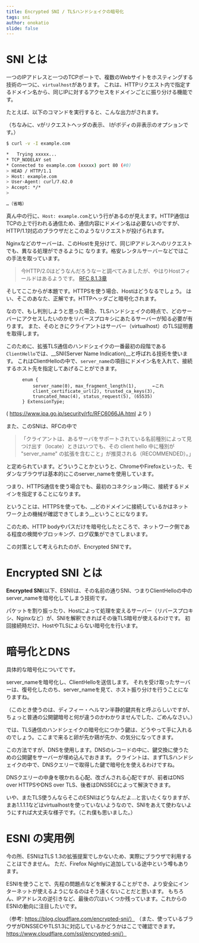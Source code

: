 ```yaml
---
title: Encrypted SNI / TLSハンドシェイクの暗号化
tags: sni
author: onokatio
slide: false
---
```

# SNI とは

一つのIPアドレスと一つのTCPポートで、複数のWebサイトをホスティングする技術の一つに、`virtualhost`があります。
これは、HTTPリクエスト内で指定するドメイン名から、同じIPに対するアクセスをドメインごとに振り分ける機能です。

たとえば、以下のコマンドを実行すると、こんな出力がされます。

（ちなみに、vがリクエストヘッダの表示、 Iがボディの非表示のオプションです。）

```bash
$ curl -v -I example.com

*   Trying xxxxx...
* TCP_NODELAY set
* Connected to example.com (xxxxx) port 80 (#0)
> HEAD / HTTP/1.1
> Host: example.com
> User-Agent: curl/7.62.0
> Accept: */*
>

…（省略）
```

真ん中の行に、`Host: example.com`という行があるのが見えます。HTTP通信はTCPの上で行われる通信ため、通信内容にドメイン名は必要ないのですが、HTTP/1.1対応のブラウザだとこのようなリクエストが投げられます。

Nginxなどのサーバーは、このHostを見分けて、同じIPアドレスへのリクエストでも、異なる処理ができるように
なります。格安レンタルサーバーなどではこの手法を取っています。

>今HTTP/2.0はどうなんだろうなーと調べてみましたが、やはりHostフィールドはあるようです。 
 [RFC 8.1.3章](http://http2.github.io/http2-spec/index.html#rfc.section.8.1.3)


そしてここからが本題です。HTTPSを使う場合、Hostはどうなるでしょう。
はい、そこのあなた、正解です。HTTPヘッダごと暗号化されます。

なので、もし判別しようと思った場合、TLSハンドシェイクの時点で、どのサーバーにアクセスしたいのかをリバースプロキシにあたるサーバーが知る必要が有ります。
また、そのときにクライアントはサーバー（virtualhost）のTLS証明書を取得します。

このために、拡張TLS通信のハンドシェイクの一番最初の段階である`ClientHello`では、__SNI(Server Name Indication)__と呼ばれる技術を使います。
これはClientHelloの中で、`server_name`の項目にドメイン名を入れて、接続するホスト先を指定してあげることができます。

```
      enum {
          server_name(0), max_fragment_length(1),      ←これ
          client_certificate_url(2), trusted_ca_keys(3),
          truncated_hmac(4), status_request(5), (65535)
      } ExtensionType;
```
( https://www.ipa.go.jp/security/rfc/RFC6066JA.html より )

また、このSNIは、RFCの中で
>「クライアントは、あるサーバをサポートされている名前種別によって見つけ出す（locate）ときはいつでも、その client hello 中に種別が "server_name" の拡張を含むこと」が推奨される（RECOMMENDED）。」


と定められています。どういうことかというと、ChromeやFirefoxといった、モダンなブラウザは基本的にこのserver_nameを使用しています。

つまり、HTTPS通信を使う場合でも、最初のコネクション時に、接続するドメインを指定することになります。


ということは、HTTPSを使っても、__どのドメインに接続しているかはネットワーク上の機械が確認できてしまう__ということになります。

このため、HTTP bodyやパスだけを暗号化したところで、ネットワーク側である程度の検閲やブロッキング、ログ収集ができてしまいます。

この対策として考えられたのが、Encrypted SNIです。

# Encrypted SNI とは

__Encrypted SNI__(以下、ESNI)は、その名前の通りSNI、つまりClientHelloの中のserver_nameを暗号化してしまう技術です。

パケットを割り振ったり、Hostによって処理を変えるサーバー（リバースプロキシ、Nginxなど）が、SNIを解釈できればその後TLS暗号が使えるわけです。
初回接続時だけ、HostやTLSによらない暗号化を行います。

# 暗号化とDNS

具体的な暗号化についてです。

server_nameを暗号化し、ClientHelloを送信します。
それを受け取ったサーバーは、復号化したのち、server_nameを見て、ホスト振り分けを行うことになりますね。

（このとき使うのは、ディフィー・ヘルマン半静的鍵共有と呼ぶらしいですが、ちょっと普通の公開鍵暗号と何が違うのかわかりませんでした、ごめんなさい。）

では、TLS通信のハンドシェイクの暗号化につかう鍵は、どうやって手に入れるのでしょう。ここまで来ると卵が先か鶏が先か、の気分になってきます。

この方法ですが、DNSを使用します。DNSのレコードの中に、鍵交換に使うための公開鍵をサーバーが埋め込んでおきます。
クライントは、まずTLSハンドシェイクの中で、DNSクエリーで取得した鍵で暗号化を使えるわけですね。

DNSクエリーの中身を覗かれる心配、改ざんされる心配ですが、前者はDNS over HTTPSやDNS over TLS、後者はDNSSECによって解決できます。

いや、またTLS使うんならそこのESNIはどうなんだよ…と言いたくなりますが、まあ1.1.1.1などはvirtualhostを使っていないようなので、SNIをあえて使わないようにすれば大丈夫な様子です。（これ僕も思いました。）

# ESNI の実用例

今の所、ESNIはTLS 1.3の拡張提案でしかないため、実際にブラウザで利用することはできません。
ただ、Firefox Nightlyに追加している途中という噂もあります。 

ESNIを使うことで、先程の問題点などを解決することができ、より安全にインターネットが使えるようになるのはそう遠くないことだと思います。
もちろん、IPアドレスの逆引きなど、最後の穴はいくつか残っています。これからのESNIの動向に注目したいです。

（参考: https://blog.cloudflare.com/encrypted-sni/）
（また、使っているブラウザがDNSSECやTLS1.3に対応しているかどうかはここで確認できます。 https://www.cloudflare.com/ssl/encrypted-sni/）

